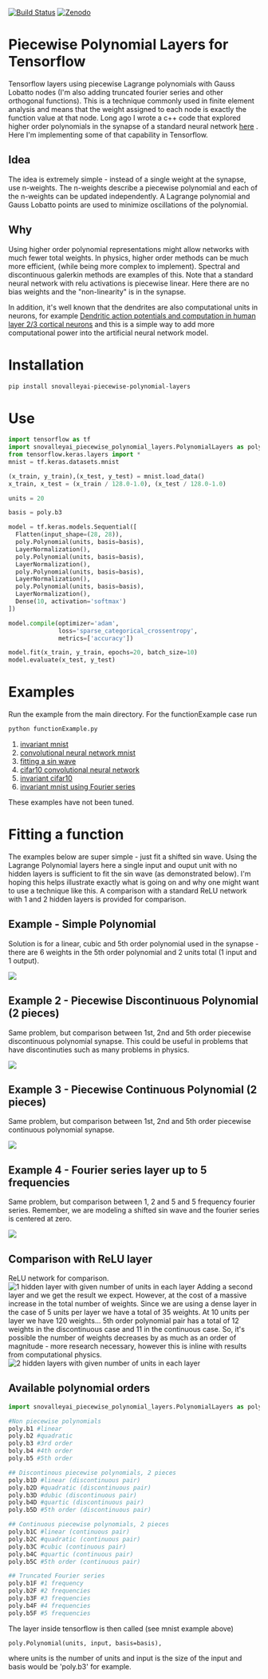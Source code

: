 [![Build Status](https://travis-ci.org/jloveric/piecewise-polynomial-layers.svg?branch=master)](https://travis-ci.org/jloveric/piecewise-polynomial-layers)
[![Zenodo](https://zenodo.org/badge/DOI/10.5281/zenodo.3628932.svg)](https://zenodo.org/record/3628932#.Xi-RAd-YXRY)
# Piecewise Polynomial Layers for Tensorflow
Tensorflow layers using piecewise Lagrange polynomials with Gauss Lobatto nodes (I'm also adding truncated fourier series and other orthogonal functions).  This is a technique commonly used in finite element
analysis and means that the weight assigned to each node is exactly the function value at that node.  Long ago I wrote a c++ code that explored higher 
order polynomials in the synapse of a standard neural network [here](https://www.researchgate.net/publication/276923198_Discontinuous_Piecewise_Polynomial_Neural_Networks) .  Here I'm implementing some of that capability in Tensorflow.

## Idea

The idea is extremely simple - instead of a single weight at the synapse, use n-weights.  The n-weights describe a piecewise polynomial and each of the n-weights can be updated independently.  A Lagrange polynomial and Gauss Lobatto points are used to minimize oscillations of the polynomial.

## Why

Using higher order polynomial representations might allow networks with much fewer total weights. In physics, higher order methods
can be much more efficient, (while being more complex to implement). Spectral and discontinuous galerkin methods are examples of this.  Note that a standard neural network with relu activations is piecewise linear.  Here there are no bias weights and the "non-linearity" is in the synapse. 

In addition, it's well known that the dendrites are also computational units in neurons, for example [Dendritic action potentials and computation in human layer 2/3 cortical neurons](https://science.sciencemag.org/content/367/6473/83) and this is a simple way to add more computational power into the artificial neural network model.

# Installation

```bash
pip install snovalleyai-piecewise-polynomial-layers
```

# Use

```python
import tensorflow as tf
import snovalleyai_piecewise_polynomial_layers.PolynomialLayers as poly
from tensorflow.keras.layers import *
mnist = tf.keras.datasets.mnist

(x_train, y_train),(x_test, y_test) = mnist.load_data()
x_train, x_test = (x_train / 128.0-1.0), (x_test / 128.0-1.0)

units = 20

basis = poly.b3

model = tf.keras.models.Sequential([
  Flatten(input_shape=(28, 28)),
  poly.Polynomial(units, basis=basis),
  LayerNormalization(),
  poly.Polynomial(units, basis=basis),
  LayerNormalization(),
  poly.Polynomial(units, basis=basis),
  LayerNormalization(),
  poly.Polynomial(units, basis=basis),
  LayerNormalization(),
  Dense(10, activation='softmax')
])

model.compile(optimizer='adam',
              loss='sparse_categorical_crossentropy',
              metrics=['accuracy'])

model.fit(x_train, y_train, epochs=20, batch_size=10)
model.evaluate(x_test, y_test)
```

# Examples

Run the example from the main directory.  For the functionExample case run
```bash
python functionExample.py
```

1. [invariant mnist](examples/invariantMnistExample.py)
2. [convolutional neural network mnist](examples/mnistCNNExample.py)
3. [fitting a sin wave](examples/functionExample.py)
4. [cifar10 convolutional neural network](examples/cifar10CNNExample.py)
5. [invariant cifar10](examples/invariantCIFAR10Example.py)
6. [invariant mnist using Fourier series](examples/MnistFourierResNetExample.py)


These examples have not been tuned.

# Fitting a function

The examples below are super simple - just fit a shifted sin wave.  Using the Lagrange Polynomial layers here a single input and ouput unit with no hidden layers is sufficient to fit the sin wave (as demonstrated below).  I'm hoping this helps illustrate exactly what is going on and why one might want to use a technique like this.  A comparison with a standard ReLU network with 1 and 2 hidden layers is provided for comparison.

## Example - Simple Polynomial

Solution is for a linear, cubic and 5th order polynomial used in the synapse - there are 6 weights in the 5th order polynomial and 2 units total (1 input and 1 output).

![](sin5p.png)

## Example 2 - Piecewise Discontinuous Polynomial (2 pieces)

Same problem, but comparison between 1st, 2nd and 5th order piecewise discontinuous polynomial synapse.  This could be useful in problems that
have discontinuties such as many problems in physics.

![](sin5d.png)

## Example 3 - Piecewise Continuous Polynomial (2 pieces)

Same problem, but comparison between 1st, 2nd and 5th order piecewise continuous polynomial synapse.

![](sin5c.png)

## Example 4 - Fourier series layer up to 5 frequencies

Same problem, but comparison between 1, 2 and 5 and 5 frequency fourier series.  Remember, we are modeling a shifted sin wave and the fourier series is centered at zero.

![](sin5f.png)

## Comparison with ReLU layer

ReLU network for comparison.
![1 hidden layer with given number of units in each layer](sinRelu1.png)
Adding a second layer and we get the result we expect.  However, at the cost of a massive increase in the total number of weights.  Since we are using a dense layer in the case of 5 units per layer we have a total of 35 weights.  At 10 units per layer we have 120 weights...  5th order polynomial pair has a total of 12 weights in the discontinuous case and 11 in the continuous case.  So, it's possible the number of weights decreases by as much as an order of magnitude - more research necessary, however this is inline with results from computational physics.
![2 hidden layers with given number of units in each layer](sinRelu2.png)

## Available polynomial orders

```python
import snovalleyai_piecewise_polynomial_layers.PolynomialLayers as poly

#Non piecewise polynomials
poly.b1 #linear
poly.b2 #quadratic
poly.b3 #3rd order
boly.b4 #4th order
poly.b5 #5th order

## Discontinous piecewise polynomials, 2 pieces
poly.b1D #linear (discontinuous pair)
poly.b2D #quadratic (discontinuous pair)
poly.b3D #dubic (discontinuous pair)
poly.b4D #quartic (discontinuous pair)
poly.b5D #5th order (discontinuous pair)

## Continuous piecewise polynomials, 2 pieces
poly.b1C #linear (continuous pair)
poly.b2C #quadratic (continuous pair)
poly.b3C #cubic (continuous pair)
poly.b4C #quartic (continuous pair)
poly.b5C #5th order (continuous pair)

## Truncated Fourier series
poly.b1F #1 frequency
poly.b2F #2 frequencies
poly.b3F #3 frequencies
poly.b4F #4 frequencies
poly.b5F #5 frequencies

```
The layer inside tensorflow is then called (see mnist example above)
```
poly.Polynomial(units, input, basis=basis),
```
where units is the number of units and input is the size of the input and basis would be 'poly.b3' for example.
